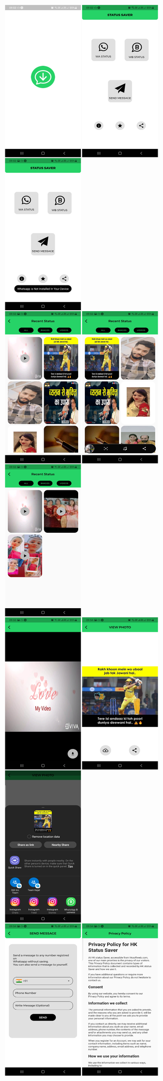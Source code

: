 <div class="row">
<img src="https://raw.githubusercontent.com/RahulMachhiC/status_saver_flutter/main/screenshots/Screenshot_20220422-095329.jpg" width="250" height="500">

<img src="https://raw.githubusercontent.com/RahulMachhiC/status_saver_flutter/main/screenshots/Screenshot_20220422-095333.jpg" width="250" height="500">
 

<img src="https://raw.githubusercontent.com/RahulMachhiC/status_saver_flutter/main/screenshots/Screenshot_20220422-095336.jpg" width="250" height="500">
       </div>
       <div class="row">

<img src="https://github.com/RahulMachhiC/status_saver_flutter/blob/main/screenshots/Screenshot_20220422-095342.jpg?raw=true" width="250" height="500">
<img src="https://github.com/RahulMachhiC/status_saver_flutter/blob/main/screenshots/Screenshot_20220422-095345.jpg?raw=true" width="250" height="500">
<img src="https://github.com/RahulMachhiC/status_saver_flutter/blob/main/screenshots/Screenshot_20220422-095350.jpg?raw=true" width="250" height="500">
           </div>
       <div class="row">

<img src="https://github.com/RahulMachhiC/status_saver_flutter/blob/main/screenshots/Screenshot_20220422-095356.jpg?raw=true" width="250" height="500">
<img src="https://github.com/RahulMachhiC/status_saver_flutter/blob/main/screenshots/Screenshot_20220422-095404.jpg?raw=true" width="250" height="500">
<img src="https://github.com/RahulMachhiC/status_saver_flutter/blob/main/screenshots/Screenshot_20220422-095421_Android%20System.jpg?raw=true" width="250" height="500">
</div>
       <div class="row">

<img src="https://github.com/RahulMachhiC/status_saver_flutter/blob/main/screenshots/Screenshot_20220422-095435.jpg?raw=true" width="250" height="500">
<img src="https://github.com/RahulMachhiC/status_saver_flutter/blob/main/screenshots/Screenshot_20220422-095443.jpg?raw=true" width="250" height="500">
 </div>
